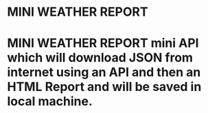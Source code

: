 # MINI WEATHER REPORT
 # MINI WEATHER REPORT   mini API which will download JSON from internet using an API and then an HTML Report and will be saved in local machine.
